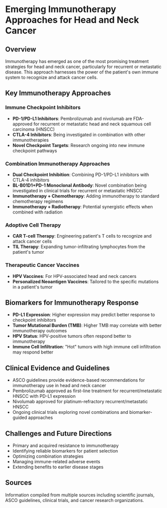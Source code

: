 # Emerging Immunotherapy Approaches for Head and Neck Cancer

## Overview
Immunotherapy has emerged as one of the most promising treatment strategies for head and neck cancer, particularly for recurrent or metastatic disease. This approach harnesses the power of the patient's own immune system to recognize and attack cancer cells.

## Key Immunotherapy Approaches

### Immune Checkpoint Inhibitors
- **PD-1/PD-L1 Inhibitors**: Pembrolizumab and nivolumab are FDA-approved for recurrent or metastatic head and neck squamous cell carcinoma (HNSCC)
- **CTLA-4 Inhibitors**: Being investigated in combination with other immunotherapies
- **Novel Checkpoint Targets**: Research ongoing into new immune checkpoint pathways

### Combination Immunotherapy Approaches
- **Dual Checkpoint Inhibition**: Combining PD-1/PD-L1 inhibitors with CTLA-4 inhibitors
- **BL-B01D1+PD-1 Monoclonal Antibody**: Novel combination being investigated in clinical trials for recurrent or metastatic HNSCC
- **Immunotherapy + Chemotherapy**: Adding immunotherapy to standard chemotherapy regimens
- **Immunotherapy + Radiotherapy**: Potential synergistic effects when combined with radiation

### Adoptive Cell Therapy
- **CAR T-cell Therapy**: Engineering patient's T cells to recognize and attack cancer cells
- **TIL Therapy**: Expanding tumor-infiltrating lymphocytes from the patient's tumor

### Therapeutic Cancer Vaccines
- **HPV Vaccines**: For HPV-associated head and neck cancers
- **Personalized Neoantigen Vaccines**: Tailored to the specific mutations in a patient's tumor

## Biomarkers for Immunotherapy Response
- **PD-L1 Expression**: Higher expression may predict better response to checkpoint inhibitors
- **Tumor Mutational Burden (TMB)**: Higher TMB may correlate with better immunotherapy outcomes
- **HPV Status**: HPV-positive tumors often respond better to immunotherapy
- **Immune Cell Infiltration**: "Hot" tumors with high immune cell infiltration may respond better

## Clinical Evidence and Guidelines
- ASCO guidelines provide evidence-based recommendations for immunotherapy use in head and neck cancer
- Pembrolizumab approved as first-line treatment for recurrent/metastatic HNSCC with PD-L1 expression
- Nivolumab approved for platinum-refractory recurrent/metastatic HNSCC
- Ongoing clinical trials exploring novel combinations and biomarker-guided approaches

## Challenges and Future Directions
- Primary and acquired resistance to immunotherapy
- Identifying reliable biomarkers for patient selection
- Optimizing combination strategies
- Managing immune-related adverse events
- Extending benefits to earlier disease stages

## Sources
Information compiled from multiple sources including scientific journals, ASCO guidelines, clinical trials, and cancer research organizations.

